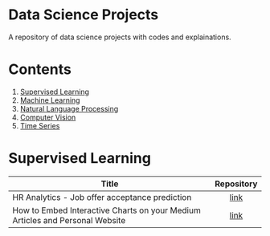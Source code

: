 # Data Science Projects
A repository of data science projects with codes and explainations.


# Contents
1. [Supervised Learning](#supervised-learning)
1. [Machine Learning](#machine-learning)
1. [Natural Language Processing](#natural-language-processing)
1. [Computer Vision](#computer-vision)
1. [Time Series](#time-series)


# Supervised Learning 

| Title        |  Repository  |
| ------------- | :-----:|
| HR Analytics - Job offer acceptance prediction | [link](./code/hr_analytics) |
| How to Embed Interactive Charts on your Medium Articles and Personal Website | [link](./data_science_tools/embed_charts.ipynb) |
